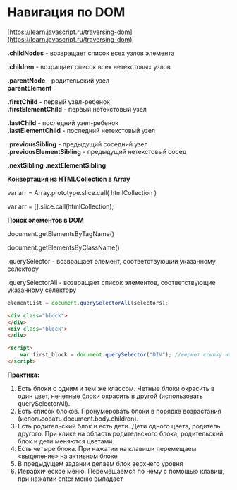 # Навигация по DOM

[https://learn.javascript.ru/traversing-dom](https://learn.javascript.ru/traversing-dom)

**.childNodes** - возвращает список всех узлов элемента

**.children** - возращает список всех нетекстовых узлов

**.parentNode** - родительский узел  
**parentElement**

**.firstChild** - первый узел-ребенок  
**.firstElementChild** - первый нетекстовый узел

**.lastChild** - последний узел-ребенок  
**.lastElementChild** - последний нетекстовый узел

**.previousSibling** - предыдущий соседний узел  
**.previousElementSibling** - предыдущий нетекстовый сосед

**.nextSibling**  **.nextElementSibling**

**Конвертация из HTMLCollection в Array**

var arr = Array.prototype.slice.call\( htmlCollection \)

var arr = \[\].slice.call\(htmlCollection\);

**Поиск элементов в DOM**

document.getElementsByTagName\(\)

document.getElementsByClassName\(\)

.querySelector - возвращает элемент, соответствующий указанному селектору

.querySelectorAll - возвращает список элементов, соответствующие указанному селектору

```js
elementList = document.querySelectorAll(selectors);
```

```html
<div class="block">
</div>
<div class="block">
</div>

<script>
    var first_block = document.querySelector("DIV"); //вернет ссылку на первый блок
</script>
```

**Практика:**  
1. Есть блоки с одним и тем же классом. Четные блоки окрасить в один цвет, нечетные блоки окрасить в другой \(использовать querySelectorAll\).  
2. Есть список блоков. Пронумеровать блоки в порядке возрастания \(использовать document.body.children\).  
3. Есть родительский блок и есть дети. Дети одного цвета, родитель другого. При клике на область родительского блока, родительский блок и дети меняются цветами.  
4.    Есть четыре блока. При нажатии на клавиши перемещаем «выделение» на активном блоке  
5.    В предыдущем задании делаем блок верхнего уровня  
6.    Иерархическое меню. Перемещаемся по нему с помощью клавиш, при нажатии enter меню выпадает

